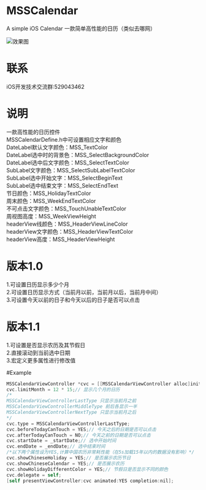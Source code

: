 # MSSCalendar
A simple iOS Calendar 一款简单高性能的日历（类似去哪网）

![效果图](https://raw.githubusercontent.com/MSS0306/MSSCalendar/master/calendar.gif)

# 联系
iOS开发技术交流群:529043462

# 说明
一款高性能的日历控件<br/>
MSSCalendarDefine.h中可设置相应文字和颜色<br/>
DateLabel默认文字颜色：MSS_TextColor<br/>
DateLabel选中时的背景色：MSS_SelectBackgroundColor<br/>
DateLabel选中后文字颜色：MSS_SelectTextColor<br/>
SubLabel文字颜色：MSS_SelectSubLabelTextColor<br/>
SubLabel选中开始文字：MSS_SelectBeginText<br/>
SubLabel选中结束文字：MSS_SelectEndText<br/>
节日颜色：MSS_HolidayTextColor<br/>
周末颜色：MSS_WeekEndTextColor<br/>
不可点击文字颜色：MSS_TouchUnableTextColor<br/>
周视图高度：MSS_WeekViewHeight<br/>
headerView线颜色：MSS_HeaderViewLineColor<br/>
headerView文字颜色：MSS_HeaderViewTextColor<br/>
headerView高度：MSS_HeaderViewHeight

# 版本1.0
1.可设置日历显示多少个月<br/>
2.可设置日历显示方式（当前月以前，当前月以后，当前月中间）<br/>
3.可设置今天以前的日子和今天以后的日子是否可以点击<br/>

# 版本1.1
1.可设置是否显示农历及其节假日<br/>
2.直接滚动到当前选中日期<br/>
3.宏定义更多属性进行修改值

#Example
```Objective-c
MSSCalendarViewController *cvc = [[MSSCalendarViewController alloc]init];
cvc.limitMonth = 12 * 15;// 显示几个月的日历
/*
MSSCalendarViewControllerLastType 只显示当前月之前
MSSCalendarViewControllerMiddleType 前后各显示一半
MSSCalendarViewControllerNextType 只显示当前月之后
*/
cvc.type = MSSCalendarViewControllerLastType;
cvc.beforeTodayCanTouch = YES;// 今天之后的日期是否可以点击
cvc.afterTodayCanTouch = NO;// 今天之前的日期是否可以点击
cvc.startDate = _startDate;// 选中开始时间
cvc.endDate = _endDate;// 选中结束时间
/*以下两个属性设为YES,计算中国农历非常耗性能（在5s加载15年以内的数据没有影响）*/
cvc.showChineseHoliday = YES;// 是否展示农历节日
cvc.showChineseCalendar = YES;// 是否展示农历
cvc.showHolidayDifferentColor = YES;// 节假日是否显示不同的颜色
cvc.delegate = self;
[self presentViewController:cvc animated:YES completion:nil];
```
